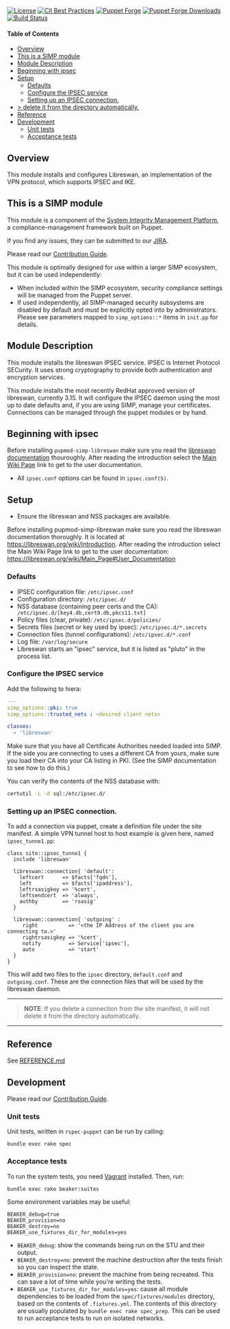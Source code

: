 [![License](https://img.shields.io/:license-apache-blue.svg)](http://www.apache.org/licenses/LICENSE-2.0.html)
[![CII Best Practices](https://bestpractices.coreinfrastructure.org/projects/73/badge)](https://bestpractices.coreinfrastructure.org/projects/73)
[![Puppet Forge](https://img.shields.io/puppetforge/v/simp/libreswan.svg)](https://forge.puppetlabs.com/simp/libreswan)
[![Puppet Forge Downloads](https://img.shields.io/puppetforge/dt/simp/libreswan.svg)](https://forge.puppetlabs.com/simp/libreswan)
[![Build Status](https://travis-ci.org/simp/pupmod-simp-libreswan.svg)](https://travis-ci.org/simp/pupmod-simp-libreswan)

#### Table of Contents

<!-- vim-markdown-toc GFM -->

* [Overview](#overview)
* [This is a SIMP module](#this-is-a-simp-module)
* [Module Description](#module-description)
* [Beginning with ipsec](#beginning-with-ipsec)
* [Setup](#setup)
  * [Defaults](#defaults)
  * [Configure the IPSEC service](#configure-the-ipsec-service)
  * [Setting up an IPSEC connection.](#setting-up-an-ipsec-connection)
* [> delete it from the directory automatically.](#-delete-it-from-the-directory-automatically)
* [Reference](#reference)
* [Development](#development)
  * [Unit tests](#unit-tests)
  * [Acceptance tests](#acceptance-tests)

<!-- vim-markdown-toc -->

## Overview

This module installs and configures Libreswan, an implementation of the VPN protocol, which supports IPSEC and IKE.

## This is a SIMP module

This module is a component of the [System Integrity Management Platform](https://simp-project.com),
a compliance-management framework built on Puppet.

If you find any issues, they can be submitted to our [JIRA](https://simp-project.atlassian.net/).

Please read our [Contribution Guide](https://simp.readthedocs.io/en/stable/contributors_guide/index.html).

This module is optimally designed for use within a larger SIMP ecosystem, but it can be used independently:
* When included within the SIMP ecosystem, security compliance settings will be managed from the Puppet server.
* If used independently, all SIMP-managed security subsystems are disabled by
  default and must be explicitly opted into by administrators.  Please see
  parameters mapped to `simp_options::*` items in `init.pp` for details.

## Module Description

This module installs the libreswan IPSEC service. IPSEC is Internet Protocol SECurity. It uses strong cryptography to provide both authentication and encryption services.

This module installs the most recently RedHat approved version of libreswan, currently  3.15.
It will configure the IPSEC daemon using the most up to date defaults and, if you are using SIMP, manage your certificates. Connections can be managed through the puppet modules or by hand.


## Beginning with ipsec

Before installing `pupmod-simp-libreswan` make sure you read the [libreswan documentation](https://libreswan.org/wiki/Introduction) thouroughly. After reading the introduction select the [Main Wiki Page](https://libreswan.org/wiki/Main_Page#User_Documentation) link to get to the user documentation.

* All `ipsec.conf` options can be found in `ipsec.conf(5)`.


## Setup

* Ensure the libreswan and NSS packages are available.

Before installing pupmod-simp-libreswan make sure you read the libreswan documentation thoroughly.  It is located at https://libreswan.org/wiki/Introduction. After reading the introduction select the Main Wiki Page link to get to the user documentation:
https://libreswan.org/wiki/Main_Page#User_Documentation

### Defaults
* IPSEC configuration file: `/etc/ipsec.conf`
* Configuration directory: `/etc/ipsec.d/`
* NSS database (containing peer certs and the CA):` /etc/ipsec.d/[key4.db,cert9.db,pkcs11.txt]`
* Policy files (clear, private): `/etc/ipsec.d/policies/`
* Secrets files (secret or key used by ipsec): `/etc/ipsec.d/*.secrets`
* Connection files (tunnel configurations): `/etc/ipsec.d/*.conf`
* Log file: `/var/log/secure`
* Libreswan starts an "ipsec" service, but it is listed as "pluto" in the process list.

### Configure the IPSEC service
Add the following to hiera:
```yaml
---
simp_options::pki: true
simp_options::trusted_nets : <desired client nets>

classes:
  - 'libreswan'
```

Make sure that you have all Certificate Authorities needed loaded into SIMP.  If the side you are connecting to
uses a different CA from yours, make sure you load their CA into your CA listing in PKI.  (See the SIMP
documentation to see how to do this.)

You can verify the contents of the NSS database with:

```bash
certutil -L -d sql:/etc/ipsec.d/
```

### Setting up an IPSEC connection.


To add a connection via puppet, create a definition file under the site manifest.  A simple VPN tunnel host to host example is given here, named `ipsec_tunne1.pp`:

```puppet
class site::ipsec_tunne1 {
  include 'libreswan'

  libreswan::connection{ 'default':
    leftcert      => $facts['fqdn'],
    left          => $facts['ipaddress'],
    leftrsasigkey => '%cert',
    leftsendcert  => 'always',
    authby        => 'rsasig'
  }

  libreswan::connection{ 'outgoing' :
     right          => '<the IP Address of the client you are connecting to.>'
     rightrsasigkey => '%cert',
     notify         => Service['ipsec'],
     auto           => 'start'
  }
}
```
This will add two files to the `ipsec` directory, `default.conf` and `outgoing.conf`.  These are the connection files that will be used by the libreswan daemon.

----------------------------------------------------------------------
> **NOTE**: If you delete a connection from the site manifest, it will not
> delete it from the directory automatically.
----------------------------------------------------------------------

## Reference

See [REFERENCE.md](./REFERENCE.md)

## Development

Please read our [Contribution Guide](https://simp.readthedocs.io/en/stable/contributors_guide/index.html).

### Unit tests

Unit tests, written in `rspec-puppet` can be run by calling:

```shell
bundle exec rake spec
```

### Acceptance tests

To run the system tests, you need [Vagrant](https://www.vagrantup.com/) installed. Then, run:

```shell
bundle exec rake beaker:suites
```

Some environment variables may be useful:

```shell
BEAKER_debug=true
BEAKER_provision=no
BEAKER_destroy=no
BEAKER_use_fixtures_dir_for_modules=yes
```

* `BEAKER_debug`: show the commands being run on the STU and their output.
* `BEAKER_destroy=no`: prevent the machine destruction after the tests finish so you can inspect the state.
* `BEAKER_provision=no`: prevent the machine from being recreated. This can save a lot of time while you're writing the tests.
* `BEAKER_use_fixtures_dir_for_modules=yes`: cause all module dependencies to be loaded from the `spec/fixtures/modules` directory, based on the contents of `.fixtures.yml`.  The contents of this directory are usually populated by `bundle exec rake spec_prep`.  This can be used to run acceptance tests to run on isolated networks.
